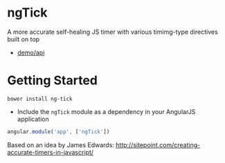 ﻿# ngTick
A more accurate self-healing JS timer with various timimg-type directives built on top

- [demo/api](http://ng-tick.azurewebsites.net/)

# Getting Started

```
bower install ng-tick
```

* Include the `ngTick` module as a dependency in your AngularJS application

```javascript
angular.module('app', ['ngTick'])
```

Based on an idea by James Edwards:
http://sitepoint.com/creating-accurate-timers-in-javascript/